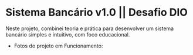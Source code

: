 # Sistema Bancário v1.0 || Desafio DIO

Neste projeto, combinei teoria e prática para desenvolver um sistema bancário simples e intuitivo, com foco educacional.

- Fotos do projeto em Funcionamento:
  
